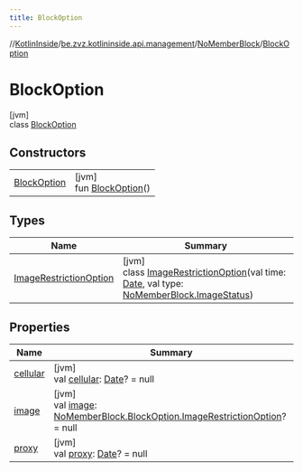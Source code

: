 ```yaml
---
title: BlockOption
---
```

//[KotlinInside](../../../../index.html)/[be.zvz.kotlininside.api.management](../../index.html)/[NoMemberBlock](../index.html)/[BlockOption](index.html)



# BlockOption



[jvm]\
class [BlockOption](index.html)



## Constructors


| | |
|---|---|
| [BlockOption](-block-option.html) | [jvm]<br>fun [BlockOption](-block-option.html)() |


## Types


| Name | Summary |
|---|---|
| [ImageRestrictionOption](-image-restriction-option/index.html) | [jvm]<br>class [ImageRestrictionOption](-image-restriction-option/index.html)(val time: [Date](https://docs.oracle.com/javase/7/docs/api/java/util/Date.html), val type: [NoMemberBlock.ImageStatus](../-image-status/index.html)) |


## Properties


| Name | Summary |
|---|---|
| [cellular](cellular.html) | [jvm]<br>val [cellular](cellular.html): [Date](https://docs.oracle.com/javase/7/docs/api/java/util/Date.html)? = null |
| [image](image.html) | [jvm]<br>val [image](image.html): [NoMemberBlock.BlockOption.ImageRestrictionOption](-image-restriction-option/index.html)? = null |
| [proxy](proxy.html) | [jvm]<br>val [proxy](proxy.html): [Date](https://docs.oracle.com/javase/7/docs/api/java/util/Date.html)? = null |


